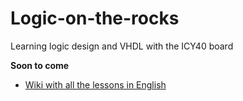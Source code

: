 # Logic-on-the-rocks

Learning logic design and VHDL with the ICY40 board

**Soon to come**
* [Wiki with all the lessons in English](https://github.com/Edgar-Conzen/Logic-on-the-rocks/wiki/Logic-on-the-rocks)
